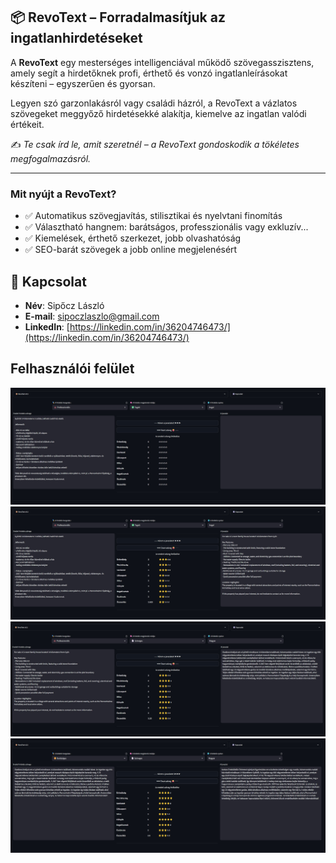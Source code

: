 ## 📦 RevoText – Forradalmasítjuk az ingatlanhirdetéseket

A **RevoText** egy mesterséges intelligenciával működő szövegasszisztens, amely segít a hirdetőknek profi, érthető és vonzó ingatlanleírásokat készíteni – egyszerűen és gyorsan.

Legyen szó garzonlakásról vagy családi házról, a RevoText a vázlatos szövegeket meggyőző hirdetésekké alakítja, kiemelve az ingatlan valódi értékeit.

✍️ *Te csak írd le, amit szeretnél – a RevoText gondoskodik a tökéletes megfogalmazásról.*

---

### Mit nyújt a RevoText?

- ✅ Automatikus szövegjavítás, stilisztikai és nyelvtani finomítás  
- ✅ Választható hangnem: barátságos, professzionális vagy exkluzív...
- ✅ Kiemelések, érthető szerkezet, jobb olvashatóság  
- ✅ SEO-barát szövegek a jobb online megjelenésért

## 👤 Kapcsolat

- **Név**: Sipőcz László  
- **E-mail**: [sipoczlaszlo@gmail.com](mailto:sipoczlaszlo@gmail.com)  
- **LinkedIn**: [https://linkedin.com/in/36204746473/](https://linkedin.com/in/36204746473/)


## Felhasználói felület

![UI screenshot](Streamlit_screenshots/ui1.jpg)
![UI screenshot](Streamlit_screenshots/ui2.jpg)
![UI screenshot](Streamlit_screenshots/ui3.jpg)
![UI screenshot](Streamlit_screenshots/ui4.jpg)
